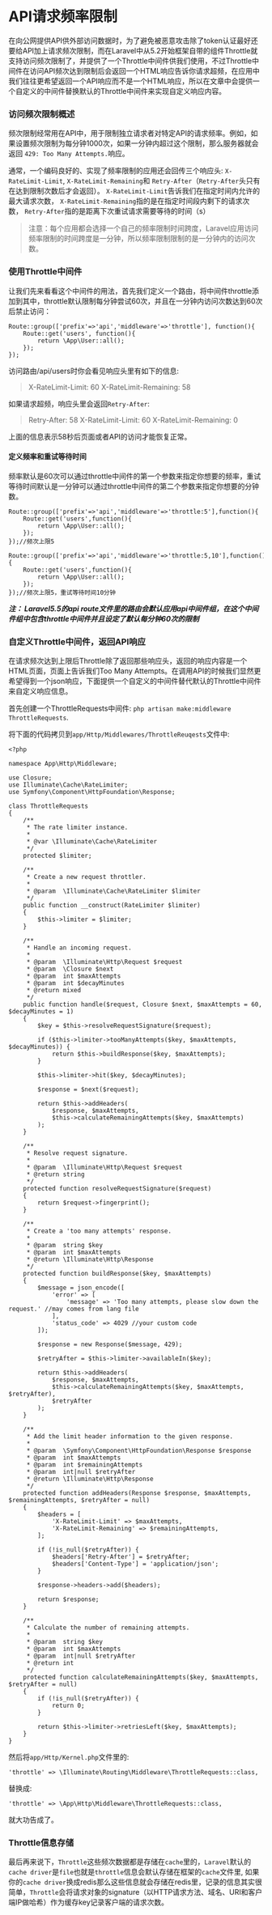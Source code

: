 # API请求频率限制

在向公网提供API供外部访问数据时，为了避免被恶意攻击除了token认证最好还要给API加上请求频次限制，而在Laravel中从5.2开始框架自带的组件Throttle就支持访问频次限制了，并提供了一个Throttle中间件供我们使用，不过Throttle中间件在访问API频次达到限制后会返回一个HTML响应告诉你请求超频，在应用中我们往往更希望返回一个API响应而不是一个HTML响应，所以在文章中会提供一个自定义的中间件替换默认的Throttle中间件来实现自定义响应内容。

### 访问频次限制概述

频次限制经常用在API中，用于限制独立请求者对特定API的请求频率。例如，如果设置频次限制为每分钟1000次，如果一分钟内超过这个限制，那么服务器就会返回 `429: Too Many Attempts.`响应。

通常，一个编码良好的、实现了频率限制的应用还会回传三个响应头: `X-RateLimit-Limit`, `X-RateLimit-Remaining`和 `Retry-After`（`Retry-After`头只有在达到限制次数后才会返回）。 `X-RateLimit-Limit`告诉我们在指定时间内允许的最大请求次数， `X-RateLimit-Remaining`指的是在指定时间段内剩下的请求次数， `Retry-After`指的是距离下次重试请求需要等待的时间（s）

>注意：每个应用都会选择一个自己的频率限制时间跨度，Laravel应用访问频率限制的时间跨度是一分钟，所以频率限制限制的是一分钟内的访问次数。

### 使用Throttle中间件

让我们先来看看这个中间件的用法，首先我们定义一个路由，将中间件throttle添加到其中，throttle默认限制每分钟尝试60次，并且在一分钟内访问次数达到60次后禁止访问：

```
Route::group(['prefix'=>'api','middleware'=>'throttle'], function(){
    Route::get('users', function(){
        return \App\User::all();
    });
});
```
访问路由/api/users时你会看见响应头里有如下的信息:

>X-RateLimit-Limit: 60
X-RateLimit-Remaining: 58

如果请求超频，响应头里会返回`Retry-After`:

>Retry-After: 58
X-RateLimit-Limit: 60
X-RateLimit-Remaining: 0

上面的信息表示58秒后页面或者API的访问才能恢复正常。

#### 定义频率和重试等待时间
频率默认是60次可以通过throttle中间件的第一个参数来指定你想要的频率，重试等待时间默认是一分钟可以通过throttle中间件的第二个参数来指定你想要的分钟数。

```
Route::group(['prefix'=>'api','middleware'=>'throttle:5'],function(){
    Route::get('users',function(){
        return \App\User::all();
    });
});//频次上限5

Route::group(['prefix'=>'api','middleware'=>'throttle:5,10'],function(){
    Route::get('users',function(){
        return \App\User::all();
    });
});//频次上限5，重试等待时间10分钟
```
***注： Laravel5.5的api route文件里的路由会默认应用api中间件组，在这个中间件组中包含throttle中间件并且设定了默认每分钟60次的限制***

### 自定义Throttle中间件，返回API响应
在请求频次达到上限后Throttle除了返回那些响应头，返回的响应内容是一个HTML页面，页面上告诉我们Too Many Attempts。在调用API的时候我们显然更希望得到一个json响应，下面提供一个自定义的中间件替代默认的Throttle中间件来自定义响应信息。

首先创建一个ThrottleRequests中间件: `php artisan make:middleware ThrottleRequests`.

将下面的代码拷贝到`app/Http/Middlewares/ThrottleReuqests`文件中:
```
<?php

namespace App\Http\Middleware;

use Closure;
use Illuminate\Cache\RateLimiter;
use Symfony\Component\HttpFoundation\Response;

class ThrottleRequests
{
    /**
     * The rate limiter instance.
     *
     * @var \Illuminate\Cache\RateLimiter
     */
    protected $limiter;

    /**
     * Create a new request throttler.
     *
     * @param  \Illuminate\Cache\RateLimiter $limiter
     */
    public function __construct(RateLimiter $limiter)
    {
        $this->limiter = $limiter;
    }

    /**
     * Handle an incoming request.
     *
     * @param  \Illuminate\Http\Request $request
     * @param  \Closure $next
     * @param  int $maxAttempts
     * @param  int $decayMinutes
     * @return mixed
     */
    public function handle($request, Closure $next, $maxAttempts = 60, $decayMinutes = 1)
    {
        $key = $this->resolveRequestSignature($request);

        if ($this->limiter->tooManyAttempts($key, $maxAttempts, $decayMinutes)) {
            return $this->buildResponse($key, $maxAttempts);
        }

        $this->limiter->hit($key, $decayMinutes);

        $response = $next($request);

        return $this->addHeaders(
            $response, $maxAttempts,
            $this->calculateRemainingAttempts($key, $maxAttempts)
        );
    }

    /**
     * Resolve request signature.
     *
     * @param  \Illuminate\Http\Request $request
     * @return string
     */
    protected function resolveRequestSignature($request)
    {
        return $request->fingerprint();
    }

    /**
     * Create a 'too many attempts' response.
     *
     * @param  string $key
     * @param  int $maxAttempts
     * @return \Illuminate\Http\Response
     */
    protected function buildResponse($key, $maxAttempts)
    {
        $message = json_encode([
            'error' => [
                'message' => 'Too many attempts, please slow down the request.' //may comes from lang file
            ],
            'status_code' => 4029 //your custom code
        ]);

        $response = new Response($message, 429);

        $retryAfter = $this->limiter->availableIn($key);

        return $this->addHeaders(
            $response, $maxAttempts,
            $this->calculateRemainingAttempts($key, $maxAttempts, $retryAfter),
            $retryAfter
        );
    }

    /**
     * Add the limit header information to the given response.
     *
     * @param  \Symfony\Component\HttpFoundation\Response $response
     * @param  int $maxAttempts
     * @param  int $remainingAttempts
     * @param  int|null $retryAfter
     * @return \Illuminate\Http\Response
     */
    protected function addHeaders(Response $response, $maxAttempts, $remainingAttempts, $retryAfter = null)
    {
        $headers = [
            'X-RateLimit-Limit' => $maxAttempts,
            'X-RateLimit-Remaining' => $remainingAttempts,
        ];

        if (!is_null($retryAfter)) {
            $headers['Retry-After'] = $retryAfter;
            $headers['Content-Type'] = 'application/json';
        }

        $response->headers->add($headers);

        return $response;
    }

    /**
     * Calculate the number of remaining attempts.
     *
     * @param  string $key
     * @param  int $maxAttempts
     * @param  int|null $retryAfter
     * @return int
     */
    protected function calculateRemainingAttempts($key, $maxAttempts, $retryAfter = null)
    {
        if (!is_null($retryAfter)) {
            return 0;
        }

        return $this->limiter->retriesLeft($key, $maxAttempts);
    }
}
```
然后将`app/Http/Kernel.php`文件里的:

```
'throttle' => \Illuminate\Routing\Middleware\ThrottleRequests::class,
```
替换成:

```
'throttle' => \App\Http\Middleware\ThrottleRequests::class,
```
就大功告成了。

### Throttle信息存储
最后再来说下，`Throttle`这些频次数据都是存储在`cache`里的，`Laravel`默认的`cache driver`是`file`也就是`throttle`信息会默认存储在框架的`cache`文件里,  如果你的`cache driver`换成redis那么这些信息就会存储在redis里，记录的信息其实很简单，`Throttle`会将请求对象的signature（以HTTP请求方法、域名、URI和客户端IP做哈希）作为缓存key记录客户端的请求次数。
